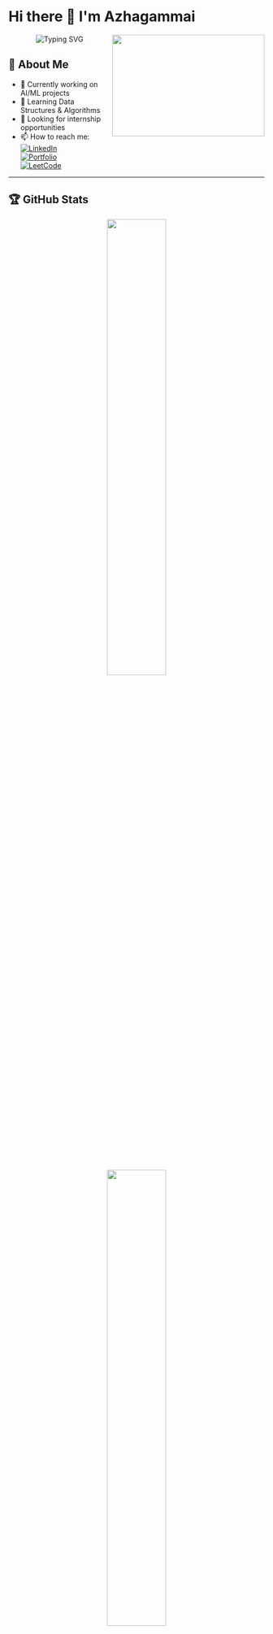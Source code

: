 # Hi there 👋 I'm Azhagammai

<div align="center">
  <img src="https://readme-typing-svg.herokuapp.com?font=Fira+Code&weight=500&size=25&pause=1000&color=6A54F7&center=true&vCenter=true&random=false&width=435&lines=AI+and+DS+Student;Web+Developer;Data+Analyst" alt="Typing SVG" />

<img align="right" width="300" height="200" src=https://digitalcreativemind.com/wp-content/uploads/2021/06/Analytics_amp_Data_Science.gif>
</div>

## 🚀 About Me
- 🔭 Currently working on AI/ML projects
- 🌱 Learning Data Structures & Algorithms
- 👯 Looking for internship opportunities
- 📫 How to reach me: 
 <br> [![LinkedIn](https://img.shields.io/badge/LinkedIn-0077B5?style=for-the-badge&logo=linkedin&logoColor=white)](https://www.linkedin.com/in/azhagammai-m/)
 <br>[![Portfolio](https://img.shields.io/badge/Portfolio-8A2BE2?style=for-the-badge&logo=vercel&logoColor=white)](https://azhagammaiportfolio.vercel.app/)
 <br>[![LeetCode](https://img.shields.io/badge/LeetCode-FFA116?style=for-the-badge&logo=leetcode&logoColor=black)](https://leetcode.com/u/azhagammai055/)

<hr>


## 🏆 GitHub Stats

<div align="center">
  <img width="48%" src="https://github-readme-stats.vercel.app/api?username=Azhagammai&show_icons=true&theme=radical" /> 
</div>
<div align="center">
 <img width="48%" src="https://github-readme-streak-stats.herokuapp.com/?user=Azhagammai&theme=radical" />
</div>
<div align="center">
  <img width="48%" src="https://github-readme-stats.vercel.app/api/top-langs/?username=Azhagammai&layout=compact&theme=radical" />
</div>
<br>
## 💻 LeetCode Progress
<hr>
<div align="center">
[![LeetCode Stats](https://leetcard.jacoblin.cool/azhagammai055?theme=dark&font=Fira%20Code&ext=heatmap)](https://leetcode.com/u/azhagammai055/)
</div>

## 🛠️ Tech Stack
<hr> 

### Programming Languages
<p>
  <img src="https://img.shields.io/badge/Java-ED8B00?style=for-the-badge&logo=openjdk&logoColor=white" />
  <img src="https://img.shields.io/badge/C-00599C?style=for-the-badge&logo=c&logoColor=white" />
  <img src="https://img.shields.io/badge/Python-3776AB?style=for-the-badge&logo=python&logoColor=white" />
  <img src="https://img.shields.io/badge/JavaScript-F7DF1E?style=for-the-badge&logo=javascript&logoColor=black" />
</p>

<hr> 

### Web Development
<p>
  <img src="https://img.shields.io/badge/HTML5-E34F26?style=for-the-badge&logo=html5&logoColor=white" />
  <img src="https://img.shields.io/badge/CSS3-1572B6?style=for-the-badge&logo=css3&logoColor=white" />
  <img src="https://img.shields.io/badge/React-20232A?style=for-the-badge&logo=react&logoColor=61DAFB" />
</p>

<hr> 

### Databases
<p>
  <img src="https://img.shields.io/badge/MySQL-00000F?style=for-the-badge&logo=mysql&logoColor=white" />
  <img src="https://img.shields.io/badge/MongoDB-4EA94B?style=for-the-badge&logo=mongodb&logoColor=white" />
</p>

<hr> 

### Tools & IDEs
<p>
  <img src="https://img.shields.io/badge/VS_Code-007ACC?style=for-the-badge&logo=visual-studio-code&logoColor=white" />
  <img src="https://img.shields.io/badge/PyCharm-000000?style=for-the-badge&logo=pycharm&logoColor=white" />
  <img src="https://img.shields.io/badge/Git-F05032?style=for-the-badge&logo=git&logoColor=white" />
  <img src="https://img.shields.io/badge/PowerBI-F2C811?style=for-the-badge&logo=powerbi&logoColor=black" />
</p>

<hr>


<div align="center">
  <img src="https://komarev.com/ghpvc/?username=Azhagammai&color=blueviolet&style=flat-square" alt="Profile views" />
</div>


